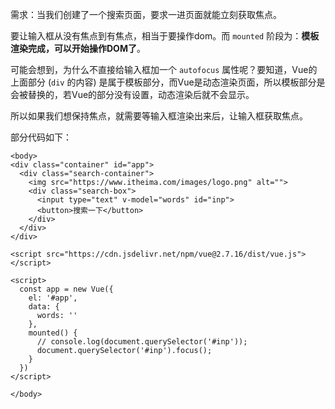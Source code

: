 
需求：当我们创建了一个搜索页面，要求一进页面就能立刻获取焦点。

要让输入框从没有焦点到有焦点，相当于要操作dom。而 `mounted` 阶段为：**模板渲染完成，可以开始操作DOM了**。

可能会想到，为什么不直接给输入框加一个 `autofocus` 属性呢？要知道，Vue的上面部分 (`div` 的内容) 是属于模板部分，而Vue是动态渲染页面，所以模板部分是会被替换的，若Vue的部分没有设置，动态渲染后就不会显示。

所以如果我们想保持焦点，就需要等输入框渲染出来后，让输入框获取焦点。


部分代码如下：
```
<body>
<div class="container" id="app">
  <div class="search-container">
    <img src="https://www.itheima.com/images/logo.png" alt="">
    <div class="search-box">
      <input type="text" v-model="words" id="inp">
      <button>搜索一下</button>
    </div>
  </div>
</div>

<script src="https://cdn.jsdelivr.net/npm/vue@2.7.16/dist/vue.js"></script>

<script>
  const app = new Vue({
    el: '#app',
    data: {
      words: ''
    },
    mounted() {
      // console.log(document.querySelector('#inp')); 
      document.querySelector('#inp').focus();
    }
  })
</script>

</body>
```